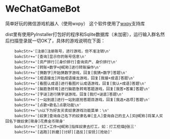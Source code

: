 # WeChatGameBot
简单好玩的微信游戏机器人（使用wxpy）
这个软件使用了<a href='https://github.com/youfou/wxpy'>wxpy</a>支持库

dist里有使用PyInstaller打包好的程序和Sqlite数据库（未加密），运行输入群名然后扫描登录就一切OK了，具体的游戏说明在下面：


        bakcStr='[注册]注册账号，进行游戏，但不准注销\n'
        bakcStr+='[查询]显示你的账号信息\n'
        bakcStr+='[资产排行][身价排行]查询资产、身价排行\n'
        bakcStr+='[转账+数字+@昵称]进行转账操作\n'
        bakcStr+='[猜数字]开始猜数字游戏，回复[我猜+数字]答题\n'
        bakcStr+='[成语接龙]开始成语接龙游戏，回复[我接+成语]答题\n'
        bakcStr+='[看图认成语]进行看图片认成语游戏，回复[我认+成语]答题\n'
        bakcStr+='[脑筋急转弯]进行脑筋急转弯答题游戏，回复[我答+答案]答题\n'
        bakcStr+='[字谜]进行猜字谜游戏，回复[我打+谜底]答题\n'
        bakcStr+='[一站到底]进行一站到底抢答题目游戏，回复[我选+选项]答题\n'
        bakcStr+='[点歌+歌名]点歌功能\n'
        bakcStr+='\n以下为好友买卖奴隶游戏功能菜单：\n'
        bakcStr+='[奴隶]查询自己名下的奴隶名单[主人]查询自己的主人[买@昵称]将某人买回名下做奴隶[赎身]花费金币赎身'
        bakcStr+='[打工+工作+@昵称]指挥奴隶去打工，如：打工挖煤@张三'
        bakcStr+='[逃跑][折磨][讨好][造反][安抚][抢劫]'
